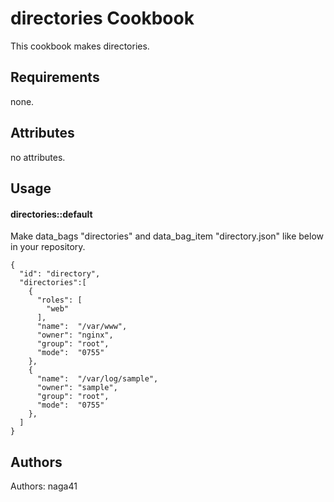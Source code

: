 directories Cookbook
====================

This cookbook makes directories.

Requirements
------------

none.

Attributes
----------

no attributes.

Usage
-----
#### directories::default

Make data_bags "directories" and data_bag_item "directory.json" like below in your repository.

```json.
{
  "id": "directory",
  "directories":[
    {
      "roles": [
        "web"
      ],
      "name":  "/var/www",
      "owner": "nginx",
      "group": "root",
      "mode":  "0755"
    },
    {
      "name":  "/var/log/sample",
      "owner": "sample",
      "group": "root",
      "mode":  "0755"
    },
  ]
}
```

Authors
-------------------
Authors: naga41
